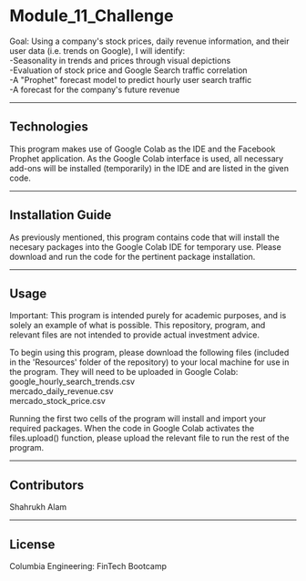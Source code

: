 # Module_11_Challenge

Goal: Using a company's stock prices, daily revenue information, and their user data (i.e. trends on Google), I will identify:  
-Seasonality in trends and prices through visual depictions  
-Evaluation of stock price and Google Search traffic correlation  
-A "Prophet" forecast model to predict hourly user search traffic  
-A forecast for the company's future revenue  

---

## Technologies

This program makes use of Google Colab as the IDE and the Facebook Prophet application. As the Google Colab interface is used, all necessary add-ons will be installed (temporarily) in the IDE and are listed in the given code. 

---

## Installation Guide

As previously mentioned, this program contains code that will install the necesary packages into the Google Colab IDE for temporary use. Please download and run the code for the pertinent package installation. 

---

## Usage

Important: This program is intended purely for academic purposes, and is solely an example of what is possible. This repository, program, and relevant files are not intended to provide actual investment advice.   

To begin using this program, please download the following files (included in the 'Resources' folder of the repository) to your local machine for use in the program. They will need to be uploaded in Google Colab:  
google_hourly_search_trends.csv  
mercado_daily_revenue.csv  
mercado_stock_price.csv  

Running the first two cells of the program will install and import your required packages. When the code in Google Colab activates the files.upload() function, please upload the relevant file to run the rest of the program. 

---

## Contributors

Shahrukh Alam

---

## License

Columbia Engineering: FinTech Bootcamp
